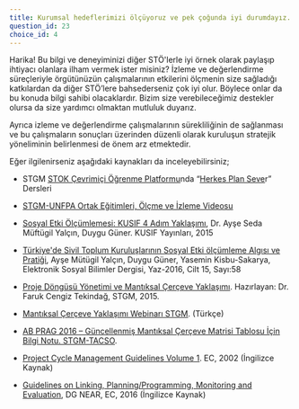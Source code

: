 ```yaml
---
title: Kurumsal hedeflerimizi ölçüyoruz ve pek çoğunda iyi durumdayız. Çalışma alanımızdaki etkimizi ölçmeye yönelik araçlara da sahibiz ve ulaştığımız sonuçları ilgili tüm taraflarla paylaşıyoruz.
question_id: 23
choice_id: 4
---
```

Harika! Bu bilgi ve deneyiminizi diğer STÖ'lerle iyi örnek olarak paylaşıp ihtiyacı olanlara ilham vermek ister misiniz? İzleme ve değerlendirme süreçleriyle örgütünüzün çalışmalarının etkilerini ölçmenin size sağladığı katkılardan da diğer STÖ’lere bahsederseniz çok iyi olur. Böylece onlar da bu konuda bilgi sahibi olacaklardır. Bizim size verebileceğimiz destekler olursa da size yardımcı olmaktan mutluluk duyarız.

Ayrıca izleme ve değerlendirme çalışmalarının sürekliliğinin de sağlanması ve bu çalışmaların sonuçları üzerinden düzenli olarak kuruluşun stratejik yöneliminin belirlenmesi de önem arz etmektedir.

Eğer ilgilenirseniz aşağıdaki kaynakları da inceleyebilirsiniz;

- STGM [<u>STOK Çevrimiçi Öğrenme Platformu</u>](https://www.stgm.org.tr/stok-ogrenme-platformu)nda “[<u>Herkes Plan Seve</u>](https://www.stgm.org.tr/sivil-toplum-okulu-stok/herkes-plan-sever)r” Dersleri

- [<u>STGM-UNFPA Ortak Eğitimleri, Ölçme ve İzleme Videosu</u>](https://www.youtube.com/watch?v=cOjeqZ-zm74&list=PLNNUSz3jzVL64sskDhRNadAhwPdVsD14-&index=8)

- [<u>Sosyal Etki Ölçümlemesi: KUSIF 4 Adım Yaklaşımı</u>](https://kusif.ku.edu.tr/wp-content/uploads/2018/02/KUSIF-Sosyal-Etki-Olcumlemesi-Kilavuzu.pdf), Dr. Ayşe Seda Müftügil Yalçın, Duygu Güner. KUSIF Yayınları, 2015

- [<u>Türkiye'de Sivil Toplum Kuruluşlarının Sosyal Etki ölçümleme Algısı ve Pratiği</u>](https://dergipark.org.tr/tr/download/article-file/225319), Ayşe Mütügil Yalçın, Duygu Güner, Yasemin Kisbu-Sakarya, Elektronik Sosyal Bilimler Dergisi, Yaz-2016, Cilt 15, Sayı:58

- [<u>Proje Döngüsü Yönetimi ve Mantıksal Çerçeve Yaklaşımı</u>](https://www.stgm.org.tr/sites/default/files/2020-09/proje-dongusu-yonetimi-ve-mantiksal-cerceve-yaklasimi.pdf). Hazırlayan: Dr. Faruk Cengiz Tekindağ, STGM, 2015.

- [<u>Mantıksal Çerçeve Yaklaşımı Webinarı STGM</u>](https://www.youtube.com/watch?v=-uIDB0l9NQ8&list=PLNNUSz3jzVL5i0Uzjn7FqAQN1N5sSlEpH&index=10). (Türkçe)

- [<u>AB PRAG 2016 – Güncellenmiş Mantıksal Çerçeve Matrisi Tablosu İçin Bilgi Notu. STGM-TACSO</u>](https://www.stgm.org.tr/sites/default/files/2020-10/tacso-stgm-logframe-bilgi-notu_210317.pdf).

- [<u>Project Cycle Management Guidelines Volume 1</u>](https://ec.europa.eu/international-partnerships/system/files/methodology-aid-delivery-methods-project-cycle-management-200403_en.pdf). EC, 2002 (İngilizce Kaynak)

- [<u>Guidelines on Linking, Planning/Programming, Monitoring and Evaluation</u>](http://www.eui-zzh.ba/images/PDF/Upravljanje%20razvojem/Korisne%20publikacije/20160831-dg-near-guidelines-on-linking-planning-progrming-vol-1-v-0-4.pdf), DG NEAR, EC, 2016 (İngilizce Kaynak)

